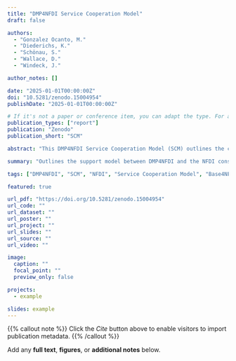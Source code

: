 ```yaml
---
title: "DMP4NFDI Service Cooperation Model"
draft: false

authors:
  - "Gonzalez Ocanto, M."
  - "Diederichs, K."
  - "Schönau, S."
  - "Wallace, D."
  - "Windeck, J."

author_notes: []

date: "2025-01-01T00:00:00Z"
doi: "10.5281/zenodo.15004954"
publishDate: "2025-01-01T00:00:00Z"

# If it's not a paper or conference item, you can adapt the type. For a general doc, "misc" often works.
publication_types: ["report"]
publication: "Zenodo"
publication_short: "SCM"

abstract: "This DMP4NFDI Service Cooperation Model (SCM) outlines the collaboration between the basic service under development DMP4NFDI of the German National Research Data Infrastructure (NFDI) and the NFDI consortia. This first version provides clear guidance on the support provided by the basic service and the responsibilities of the consortia. It is based on the work of DMP4NFDI in the initialisation phase and will be further developed in exchange with the consortia."

summary: "Outlines the support model between DMP4NFDI and the NFDI consortia."

tags: ["DMP4NFDI", "SCM", "NFDI", "Service Cooperation Model", "Base4NFDI"]

featured: true

url_pdf: "https://doi.org/10.5281/zenodo.15004954"
url_code: ""
url_dataset: ""
url_poster: ""
url_project: ""
url_slides: ""
url_source: ""
url_video: ""

image:
  caption: ""
  focal_point: ""
  preview_only: false

projects:
  - example

slides: example
---
```


{{% callout note %}}
Click the _Cite_ button above to enable visitors to import publication metadata.
{{% /callout %}}

Add any **full text**, **figures**, or **additional notes** below.
